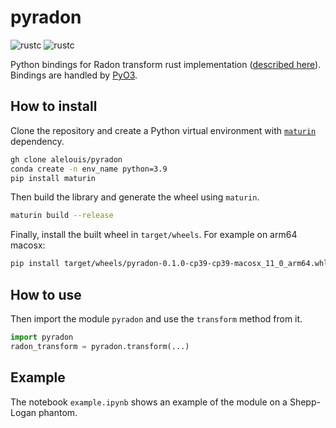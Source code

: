 # **pyradon**
![rustc](https://img.shields.io/badge/rustc-1.61.0-important)
![rustc](https://img.shields.io/badge/python-3.9-normal)

Python bindings for Radon transform rust implementation ([described here](https://github.com/alelouis/radon-transform)).  
Bindings are handled by [PyO3](https://github.com/PyO3/pyo3).

## **How to install**
Clone the repository and create a Python virtual environment with [`maturin`](https://github.com/PyO3/maturin) dependency.
```bash
gh clone alelouis/pyradon
conda create -n env_name python=3.9
pip install maturin
```
Then build the library and generate the wheel using `maturin`.
```bash
maturin build --release
```
Finally, install the built wheel in `target/wheels`. For example on arm64 macosx:
```bash
pip install target/wheels/pyradon-0.1.0-cp39-cp39-macosx_11_0_arm64.whl
```

## **How to use**
Then import the module `pyradon` and use the `transform` method from it.
```python
import pyradon
radon_transform = pyradon.transform(...)
```

## **Example**
The notebook `example.ipynb` shows an example of the module on a Shepp-Logan phantom.